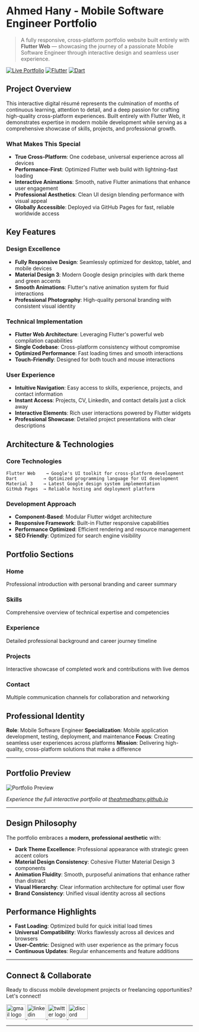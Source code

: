 # Ahmed Hany - Mobile Software Engineer Portfolio

> A fully responsive, cross-platform portfolio website built entirely with **Flutter Web** — showcasing the journey of a passionate Mobile Software Engineer through interactive design and seamless user experience.

[![Live Portfolio](https://img.shields.io/badge/🌐_Live_Portfolio-Visit_Now-4CAF50?style=for-the-badge)](https://theahmedhany.github.io/)
[![Flutter](https://img.shields.io/badge/Flutter-02569B?style=for-the-badge&logo=flutter&logoColor=white)](https://flutter.dev)
[![Dart](https://img.shields.io/badge/Dart-0175C2?style=for-the-badge&logo=dart&logoColor=white)](https://dart.dev)

## Project Overview

This interactive digital résumé represents the culmination of months of continuous learning, attention to detail, and a deep passion for crafting high-quality cross-platform experiences. Built entirely with Flutter Web, it demonstrates expertise in modern mobile development while serving as a comprehensive showcase of skills, projects, and professional growth.

### What Makes This Special

- **True Cross-Platform**: One codebase, universal experience across all devices
- **Performance-First**: Optimized Flutter web build with lightning-fast loading
- **Interactive Animations**: Smooth, native Flutter animations that enhance user engagement
- **Professional Aesthetics**: Clean UI design blending performance with visual appeal
- **Globally Accessible**: Deployed via GitHub Pages for fast, reliable worldwide access

## Key Features

### **Design Excellence**

- **Fully Responsive Design**: Seamlessly optimized for desktop, tablet, and mobile devices
- **Material Design 3**: Modern Google design principles with dark theme and green accents
- **Smooth Animations**: Flutter's native animation system for fluid interactions
- **Professional Photography**: High-quality personal branding with consistent visual identity

### **Technical Implementation**

- **Flutter Web Architecture**: Leveraging Flutter's powerful web compilation capabilities
- **Single Codebase**: Cross-platform consistency without compromise
- **Optimized Performance**: Fast loading times and smooth interactions
- **Touch-Friendly**: Designed for both touch and mouse interactions

### **User Experience**

- **Intuitive Navigation**: Easy access to skills, experience, projects, and contact information
- **Instant Access**: Projects, CV, LinkedIn, and contact details just a click away
- **Interactive Elements**: Rich user interactions powered by Flutter widgets
- **Professional Showcase**: Detailed project presentations with clear descriptions

## Architecture & Technologies

### **Core Technologies**

```
Flutter Web    → Google's UI toolkit for cross-platform development
Dart          → Optimized programming language for UI development
Material 3    → Latest Google design system implementation
GitHub Pages  → Reliable hosting and deployment platform
```

### **Development Approach**

- **Component-Based**: Modular Flutter widget architecture
- **Responsive Framework**: Built-in Flutter responsive capabilities
- **Performance Optimized**: Efficient rendering and resource management
- **SEO Friendly**: Optimized for search engine visibility

## Portfolio Sections

### **Home**

Professional introduction with personal branding and career summary

### **Skills**

Comprehensive overview of technical expertise and competencies

### **Experience**

Detailed professional background and career journey timeline

### **Projects**

Interactive showcase of completed work and contributions with live demos

### **Contact**

Multiple communication channels for collaboration and networking

## Professional Identity

**Role**: Mobile Software Engineer
**Specialization**: Mobile application development, testing, deployment, and maintenance
**Focus**: Creating seamless user experiences across platforms
**Mission**: Delivering high-quality, cross-platform solutions that make a difference

---

## Portfolio Preview

![Portfolio Preview](https://github.com/user-attachments/assets/4ed5c75e-85b2-46a1-a9bc-2c9ddaaeec0c)

_Experience the full interactive portfolio at [theahmedhany.github.io](https://theahmedhany.github.io/)_

---

## Design Philosophy

The portfolio embraces a **modern, professional aesthetic** with:

- **Dark Theme Excellence**: Professional appearance with strategic green accent colors
- **Material Design Consistency**: Cohesive Flutter Material Design 3 components
- **Animation Fluidity**: Smooth, purposeful animations that enhance rather than distract
- **Visual Hierarchy**: Clear information architecture for optimal user flow
- **Brand Consistency**: Unified visual identity across all sections

## Performance Highlights

- **Fast Loading**: Optimized build for quick initial load times
- **Universal Compatibility**: Works flawlessly across all devices and browsers
- **User-Centric**: Designed with user experience as the primary focus
- **Continuous Updates**: Regular enhancements and feature additions

---

## **Connect & Collaborate**

Ready to discuss mobile development projects or freelancing opportunities? Let's connect!

<div align="left">
  <a href="mailto:a7medhanyshokry@gmail.com" target="_blank">
    <img src="https://skillicons.dev/icons?i=gmail&theme=light" width="52" height="40" alt="gmail logo"/>
  </a>
  <a href="https://www.linkedin.com/in/theahmedhany/" target="_blank">
    <img src="https://skillicons.dev/icons?i=linkedin&theme=dark" width="52" height="40" alt="linkedin logo"/>
  </a>
  <a href="https://x.com/theahmedhany" target="_blank">
    <img src="https://skillicons.dev/icons?i=twitter&theme=dark" width="52" height="40" alt="twitter logo"/>
  </a>
  <a href="https://discord.gg/wPFYxGFA" target="_blank">
    <img src="https://skillicons.dev/icons?i=discord&theme=dark" width="52" height="40" alt="discord logo"/>
  </a>
</div>

---
